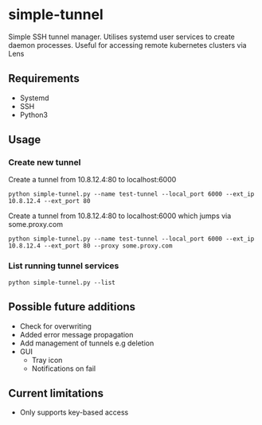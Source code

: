 # simple-tunnel
Simple SSH tunnel manager. Utilises systemd user services to create daemon processes. Useful for accessing remote kubernetes clusters via Lens

## Requirements
* Systemd
* SSH
* Python3

## Usage
### Create new tunnel
Create a tunnel from 10.8.12.4:80 to localhost:6000
```
python simple-tunnel.py --name test-tunnel --local_port 6000 --ext_ip 10.8.12.4 --ext_port 80
```

Create a tunnel from 10.8.12.4:80 to localhost:6000 which jumps via some.proxy.com
```
python simple-tunnel.py --name test-tunnel --local_port 6000 --ext_ip 10.8.12.4 --ext_port 80 --proxy some.proxy.com
```

### List running tunnel services
```
python simple-tunnel.py --list
```

## Possible future additions
* Check for overwriting
* Added error message propagation
* Add management of tunnels e.g deletion
* GUI
    * Tray icon
    * Notifications on fail

## Current limitations
* Only supports key-based access

